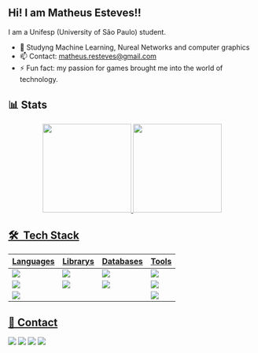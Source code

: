 ## Hi! I am Matheus Esteves!!

I am a Unifesp (University of São Paulo) student.

- 🌱 Studyng Machine Learning, Nureal Networks and computer graphics
- 📫 Contact: matheus.resteves@gmail.com 
- ⚡ Fun fact: my passion for games brought me into the world of technology.

## 📊 Stats

<div align="center" style="display: inline_block">
  <a href="https://github.com/Esteves31">
  <img height="180em" src="https://github-readme-stats.vercel.app/api?username=Esteves31&show_icons=true&theme=dracula&include_all_commits=true&count_private=true"/>
  <img height="180em" src="https://github-readme-stats.vercel.app/api/top-langs/?username=Esteves31&layout=compact&langs_count=7&theme=dracula"/>
</div>

## 🛠 &nbsp;Tech Stack

 | Languages | Librarys | Databases | Tools |
 |-----------|----------|------------|-------|
 | <a href="https://skillicons.dev"><img src="https://skillicons.dev/icons?i=python" /></a> |  <a href="https://skillicons.dev"><img src="https://skillicons.dev/icons?i=pytorch" /></a> | <a href="https://skillicons.dev"><img src="https://skillicons.dev/icons?i=mysql" /></a> | <a href="https://skillicons.dev"><img src="https://skillicons.dev/icons?i=git" /></a> ||||
 | <a href="https://skillicons.dev"><img src="https://skillicons.dev/icons?i=cpp" /></a> | <a href="https://skillicons.dev"><img src="https://skillicons.dev/icons?i=tensorflow" /></a> | <a href="https://skillicons.dev"><img src="https://skillicons.dev/icons?i=azure" /></a> | <a href="https://skillicons.dev"><img src="https://skillicons.dev/icons?i=github" /></a> ||||  
 | <a href="https://skillicons.dev"><img src="https://skillicons.dev/icons?i=c" /></a> | | | <a href="https://skillicons.dev"><img src="https://skillicons.dev/icons?i=linux" /></a> ||||

## 📩 Contact
  
 <div> 
  <a href="https://instagram.com/matheus_esteves1" target="_blank"><img src="https://img.shields.io/badge/-Instagram-%23E4405F?style=for-the-badge&logo=instagram&logoColor=white" target="_blank"></a>
 	<a href="https://www.twitch.tv/theus315" target="_blank"><img src="https://img.shields.io/badge/Twitch-9146FF?style=for-the-badge&logo=twitch&logoColor=white" target="_blank"></a>
  <a href = "mailto:matheus.resteves@gmail.com"><img src="https://img.shields.io/badge/-Gmail-%23333?style=for-the-badge&logo=gmail&logoColor=white" target="_blank"></a>
  <a href="https://www.linkedin.com/in/matheus-esteves-247059252" target="_blank"><img src="https://img.shields.io/badge/-LinkedIn-%230077B5?style=for-the-badge&logo=linkedin&logoColor=white" target="_blank"></a> 
</div>
